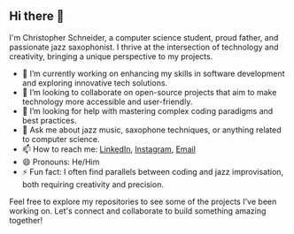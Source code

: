 ## Hi there 👋

I'm Christopher Schneider, a computer science student, proud father, and passionate jazz saxophonist. I thrive at the intersection of technology and creativity, bringing a unique perspective to my projects.

- 🔭 I’m currently working on enhancing my skills in software development and exploring innovative tech solutions.
- 👯 I’m looking to collaborate on open-source projects that aim to make technology more accessible and user-friendly.
- 🤔 I’m looking for help with mastering complex coding paradigms and best practices.
- 💬 Ask me about jazz music, saxophone techniques, or anything related to computer science.
- 📫 How to reach me: [LinkedIn](https://www.linkedin.com/in/christopher-schneider-7a0442276/), [Instagram](https://instagram.com/ChrisKnorri), [Email](mailto:christopher.schneider@gmx.net)
- 😄 Pronouns: He/Him
- ⚡ Fun fact: I often find parallels between coding and jazz improvisation, both requiring creativity and precision.

Feel free to explore my repositories to see some of the projects I've been working on. Let's connect and collaborate to build something amazing together!

